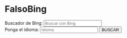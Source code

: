 # FalsoBing
<!DOCTYPE html>
<html>
<head>
<title>FALSO BING</title>
</head>
<body>
<form method="GET" action="https://www.bing.com/search?">
	<label for="buscador">Buscador de Bing:</label>
	<input id="buscador" type="text" name="q" placeholder="Buscar con Bing">
	<br>
	<label for="idioma">Ponga el idioma:</label>
	<input id="idioma" type="text" name="setlang" placeholder="Idioma">
	<input type="submit" value="BUSCAR">
</form>
</body>
</html>
